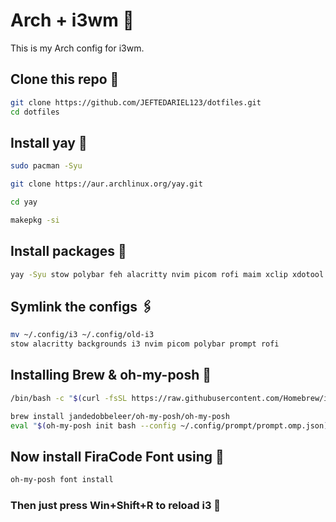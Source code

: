 # Arch + i3wm 🐧 
This is my Arch config for i3wm.

## Clone this repo 📂
```bash
git clone https://github.com/JEFTEDARIEL123/dotfiles.git
cd dotfiles
```

## Install yay 💾
```bash
sudo pacman -Syu
```
```bash
git clone https://aur.archlinux.org/yay.git
```
```bash
cd yay
```
```bash
makepkg -si
```

## Install packages 💾
```bash
yay -Syu stow polybar feh alacritty nvim picom rofi maim xclip xdotool
``` 

## Symlink the configs 🖇
```bash
mv ~/.config/i3 ~/.config/old-i3
stow alacritty backgrounds i3 nvim picom polybar prompt rofi
```

## Installing Brew & oh-my-posh 💾
```bash
/bin/bash -c "$(curl -fsSL https://raw.githubusercontent.com/Homebrew/install/HEAD/install.sh)"
```
```bash
brew install jandedobbeleer/oh-my-posh/oh-my-posh
eval "$(oh-my-posh init bash --config ~/.config/prompt/prompt.omp.json)"
```

## Now install FiraCode Font using 💾
```bash
oh-my-posh font install
```

### Then just press Win+Shift+R to reload i3 🚀
